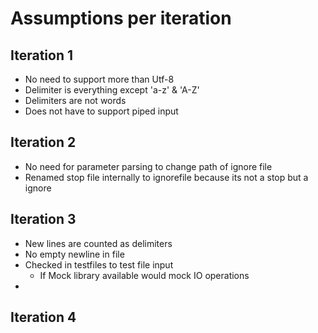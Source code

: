 # Assumptions per iteration

## Iteration 1

* No need to support more than Utf-8
* Delimiter is everything except 'a-z' & 'A-Z'
* Delimiters are not words
* Does not have to support piped input


## Iteration 2 

* No need for parameter parsing to change path of ignore file
* Renamed stop file internally to ignorefile because its not a stop but a ignore

## Iteration 3

* New lines are counted as delimiters
* No empty newline in file
* Checked in testfiles to test file input
    * If Mock library available would mock IO operations
* 

## Iteration 4
